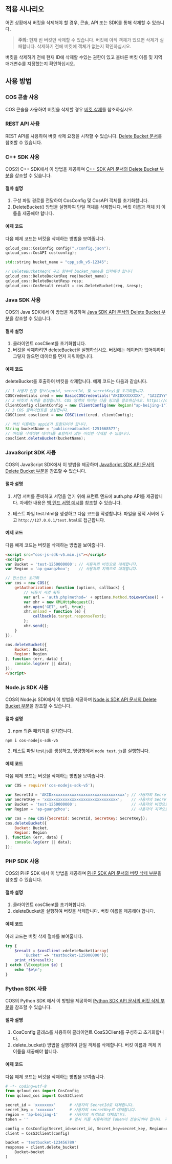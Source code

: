 ## 적용 시나리오
어떤 상황에서 버킷을 삭제해야 할 경우, 콘솔, API 또는 SDK를 통해 삭제할 수 있습니다.

> **주의:**
> 현재 빈 버킷만 삭제할 수 있습니다. 버킷에 아직 객체가 있으면 삭제가 실패합니다. 삭제하기 전에 버킷에 객체가 없는지 확인하십시오.

버킷을 삭제하기 전에 현재 ID에 삭제할 수있는 권한이 있고 올바른 버킷 이름 및 지역 매개변수를 지정했는지 확인하십시오.

## 사용 방법
### COS 콘솔 사용
COS 콘솔을 사용하여 버킷을 삭제할 경우 [버킷 삭제](https://cloud.tencent.com/document/product/436/13309)를 참조하십시오.

### REST API 사용
REST API를 사용하여 버킷 삭제 요청을 시작할 수 있습니다. [Delete Bucket 문서](https://cloud.tencent.com/document/product/436/7732)를 참조할 수 있습니다.

### C++ SDK 사용

COS의 C++ SDK에서 이 방법을 제공하며 [C++ SDK API 문서의 Delete Bucket 부분](https://cloud.tencent.com/document/product/436/12302#delete-bucket)을 참조할 수 있습니다.

#### 절차 설명

1. 구성 파일 경로를 전달하여 CosConfig 및 CosAPI 객체를 초기화합니다.
2. DeleteBucket() 방법을 실행하여 단일 객체를 삭제합니다. 버킷 이름과 객체 키 이름을 제공해야 합니다.

#### 예제 코드

다음 예제 코드는 버킷을 삭제하는 방법을 보여줍니다.

``` cpp
qcloud_cos::CosConfig config("./config.json");
qcloud_cos::CosAPI cos(config);

std::string bucket_name = "cpp_sdk_v5-12345";

// DeleteBucketReq의 구조 함수에 bucket_name을 입력해야 합니다
qcloud_cos::DeleteBucketReq req(bucket_name);
qcloud_cos::DeleteBucketResp resp;
qcloud_cos::CosResult result = cos.DeleteBucket(req, &resp);
```
### Java SDK 사용

COS의 Java SDK에서 이 방법을 제공하며 [Java SDK API 문서의 Delete Bucket 부분](https://cloud.tencent.com/document/product/436/12263#delete-bucket)을 참조할 수 있습니다.

#### 절차 설명

1. 클라이언트 cosClient를 초기화합니다.
2. 버킷을 삭제하려면 deleteBucket을 실행하십시오. 버킷에는 데이터가 없어야하며 그렇지 않으면 데이터를 먼저 지워야합니다.

#### 예제 코드

deleteBucket를 호출하여 버킷을 삭제합니다. 예제 코드는 다음과 같습니다.

```java
// 1 사용자 인증 정보(appid, secretId, 및 secretKey)를 초기화합니다.
COSCredentials cred = new BasicCOSCredentials("AKIDXXXXXXXX", "1A2Z3YYYYYYYYYY");
// 2 버킷의 지역을 설정합니다. COS 영역의 약어는 다음 링크를 참조하십시오. https://cloud.tencent.com/document/product/436/6224
ClientConfig clientConfig = new ClientConfig(new Region("ap-beijing-1"));
// 3 COS 클라이언트를 생성합니다.
COSClient cosclient = new COSClient(cred, clientConfig);

// 버킷 이름에는 appid가 포함되어야 합니다.
String bucketName = "publicreadbucket-1251668577";
// 버킷을 삭제하면 데이터를 포함하지 않는 버킷만 삭제할 수 있습니다.
cosclient.deleteBucket(bucketName);
```

### JavaScript SDK 사용

COS의 JavaScript SDK에서 이 방법을 제공하며 [JavaScript SDK API 문서의 Delete Bucket 부분](https://cloud.tencent.com/document/product/436/12260#delete-bucket)을 참조할 수 있습니다.

#### 절차 설명

1. 서명 서버를 준비하고 서명을 얻기 위해 프런트 엔드에 auth.php API를 제공합니다. 자세한 내용은 [백 엔드 서명 예시](https://github.com/tencentyun/cos-js-sdk-v5/tree/master/server)를 참조할 수 있습니다.

2. 테스트 파일 test.html을 생성하고 다음 코드를 작성합니다. 파일을 정적 서버에 두고 `http://127.0.0.1/test.html`로 접근합니다.

#### 예제 코드

다음 예제 코드는 버킷을 삭제하는 방법을 보여줍니다.

```html
<script src="cos-js-sdk-v5.min.js"></script>
<script>
var Bucket = 'test-1250000000'; // 사용자의 버킷으로 대체합니다.
var Region = 'ap-guangzhou';    // 사용자의 지역으로 대체합니다.

// 인스턴스 초기화
var cos = new COS({
    getAuthorization: function (options, callback) {
        // 비동기 서명 획득
        var url = 'auth.php?method=' + options.Method.toLowerCase() + '&pathname=' + encodeURIComponent('/' + (options.Key || ''));
        var xhr = new XMLHttpRequest();
        xhr.open('GET', url, true);
        xhr.onload = function (e) {
            callback(e.target.responseText);
        };
        xhr.send();
    }
});

cos.deleteBucket({
    Bucket: Bucket,
    Region: Region
}, function (err, data) {
    console.log(err || data);
});
</script>
```
### Node.js SDK 사용

COS의 Node.js SDK에서 이 방법을 제공하며 [Node.js SDK API 문서의 Delete Bucket 부분](https://cloud.tencent.com/document/product/436/12264#delete-bucket)을 참조할 수 있습니다.

#### 절차 설명

1. npm 의존 패키지를 설치합니다.
```shell
npm i cos-nodejs-sdk-v5
```

2. 테스트 파일 test.js를 생성하고, 명령행에서 ```node test.js```를 실행합니다.

#### 예제 코드

다음 예제 코드는 버킷을 삭제하는 방법을 보여줍니다.

```javascript
var COS = require('cos-nodejs-sdk-v5');

var SecretId = 'AKIDxxxxxxxxxxxxxxxxxxxxxxxxxxxxxxxx'; // 사용자의 SecretKey로 대체합니다.
var SecretKey = 'xxxxxxxxxxxxxxxxxxxxxxxxxxxxxxxx';    // 사용자의 SecretKey로 대체합니다.
var Bucket = 'test-1250000000';                        // 사용자의 버킷으로 대체합니다.
var Region = 'ap-guangzhou';                           // 사용자의 지역으로 대체합니다.

var cos = new COS({SecretId: SecretId, SecretKey: SecretKey});
cos.deleteBucket({
    Bucket: Bucket,
    Region: Region
}, function (err, data) {
    console.log(err || data);
});
```
### PHP SDK 사용

COS의 PHP SDK 에서 이 방법을 제공하며 [PHP SDK API 문서의 버킷 삭제 부분](https://cloud.tencent.com/document/product/436/12267#.E5.88.A0.E9.99.A4bucket)을 참조할 수 있습니다.

#### 절차 설명

1. 클라이언트 cosClient를 초기화합니다.
2. deleteBucket을 실행하여 버킷을 삭제합니다. 버킷 이름을 제공해야 합니다.

#### 예제 코드

아래 코드는 버킷 삭제 절차를 보여줍니다.

```php
try {
    $result = $cosClient->deleteBucket(array(
        'Bucket' => 'testbucket-125000000'));
    print_r($result);
} catch (\Exception $e) {
    echo "$e\n";
}
```
### Python SDK 사용

COS의 Python SDK 에서 이 방법을 제공하며 [Python SDK API 문서의 버킷 삭제 부분](https://cloud.tencent.com/document/product/436/12270#.E5.88.A0.E9.99.A4-bucket)을 참조할 수 있습니다.

#### 절차 설명

1. CosConfig 클래스를 사용하여 클라이언트 CosS3Client를 구성하고 초기화합니다.
2. delete_bucket() 방법을 실행하여 단일 객체를 삭제합니다. 버킷 이름과 객체 키 이름을 제공해야 합니다.

#### 예제 코드

다음 예제 코드는 버킷을 삭제하는 방법을 보여줍니다.

```python
# -*- coding=utf-8
from qcloud_cos import CosConfig
from qcloud_cos import CosS3Client

secret_id = 'xxxxxxxx'      # 사용자의 SecretId로 대체합니다.
secret_key = 'xxxxxxx'      # 사용자의 secretKey로 대체합니다.
region = 'ap-beijing-1'     # 사용자의 지역으로 대체합니다.
token = ''                  # 임시 키를 사용하려면 Token이 전송되어야 합니다. 기본적으로 비어 있으며 입력하지 않아도 됩니다.

config = CosConfig(Secret_id=secret_id, Secret_key=secret_key, Region=region, Token=token)
client = CosS3Client(config)

bucket = 'testbucket-123456789'
response = client.delete_bucket(
    Bucket=bucket    
)
```


